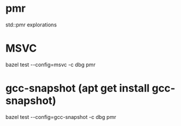 # pmr
std::pmr explorations

# MSVC
bazel test --config=msvc -c dbg pmr

# gcc-snapshot (apt get install gcc-snapshot)
bazel test --config=gcc-snapshot -c dbg pmr
